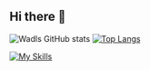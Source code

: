 ## Hi there 👋

![Wadls GitHub stats](https://github-readme-stats.vercel.app/api?username=Wadls&show_icons=true&theme=dark)
[![Top Langs](https://github-readme-stats.vercel.app/api/top-langs/?username=Wadls&theme=dark&layout=donut-vertical&langs_count=5)](https://github.com/Wadls/github-readme-stats)

 
[![My Skills](https://skillicons.dev/icons?i=js,html,css,python,pr,ae)](https://skillicons.dev) 
